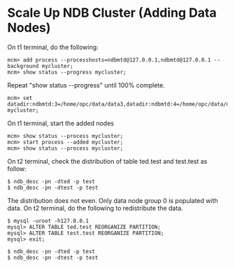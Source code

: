 # Scale Up NDB Cluster (Adding Data Nodes)
On t1 terminal, do the following:
```
mcm> add process --processhosts=ndbmtd@127.0.0.1,ndbmtd@127.0.0.1 --background mycluster;
mcm> show status --progress mycluster;
```
Repeat "show status --progress" until 100% complete.
```
mcm> set datadir:ndbmtd:3=/home/opc/data/data3,datadir:ndbmtd:4=/home/opc/data/data4 mycluster;
```
On t1 terminal, start the added nodes
```
mcm> show status --process mycluster;
mcm> start process --added mycluster;
mcm> show status --process mycluster;
```
On t2 terminal, check the distribution of table ted.test and test.test as follow:
```
$ ndb_desc -pn -dted -p test
$ ndb_desc -pn -dtest -p test
```
The distribution does not even. Only data node group 0 is populated with data. On t2 terminal, do the following to redistribute the data.
```
$ mysql -uroot -h127.0.0.1
mysql> ALTER TABLE ted.test REORGANIZE PARTITION;
mysql> ALTER TABLE test.test REORGANIZE PARTITION;
mysql> exit;

$ ndb_desc -pn -dted -p test
$ ndb_desc -pn -dtest -p test
```
